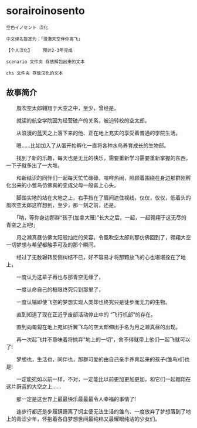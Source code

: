 # sorairoinosento

    空色イノセント 汉化 

    中文译名暂定为：「澄澈天空伴你高飞」

    【个人汉化】    预计2-3年完成 

    scenario 文件夹 存放解包出来的文本

    chs 文件夹 存放汉化的文本

## 故事简介

　　風吹空太郎翱翔于大空之中，至少，曾经是。

　　就读的航空学院因为经营破产的关系，被迫转校的空太郎。

　　从浪漫的蓝天之上落下来的他、正在地上充实的享受着普通的学院生活。

　　嗯……比如加入了从蛋开始孵化一直将各种水鸟养育成长的生物部。

　　找到了新的乐趣，每天也是无比的快乐，需要重新学习需要重新掌握的东西，一下子就多出了一大堆。

　　和新结识的同伴们一起每天忙忙碌碌，喧哗热闹，照顾着围绕在身边那群刚孵化出来的小雏鸟仿佛真的变成父母一般喜上心头。

　　脚踏实地的站在大地之上，右手挡在了眉间遮住视线，仅仅，仅仅，低着头的風吹空太郎这样想到，至少，那一刻之前，还是。

　　「呐，等你身边那群“孩子(加拿大雁)”长大之后，一起，一起翱翔于这无尽的青空之上吧!」

　　月之濑真昼仿佛太阳般灿烂的笑容，令風吹空太郎刹那仿佛回到了，翱翔大空一切梦想与希望都触手可及的那个瞬间。

　　经过了无数辗转反侧纠结不已，好不容易才将那颗放飞的心也堪堪拴在了地上，

　　一度认为这辈子再也与那青空无缘了，

　　一度认命自己的极限终究只到那里了，

　　一度认输即使飞空的梦想实现人类却也终究只是徒步而无力的生物。

　　直到知道了现在正近乎废部活动停止中的 “飞行机部”的存在。

　　直到向匍匐在地上宛如折翼飞鸟的空太郎伸出手名为月之濑真昼的出现。

　　再一次起飞并不意味着将抛弃“地上的一切”，舍不得就带上他们一起飞就可以了!

　　梦想也，生活也，同伴也，那群可爱的由自己亲手养育起来的孩子(雏鸟)们也是!

　　一定能宛如以前一样，不对，一定能比以前更加更加更加，和它们一起翱翔在这片蔚蓝的大空之上……

　　那一定是这世界上最最快乐最最最令人幸福的事情了!

　　连步行都还是步履蹒跚离了饲主便无法生活的雏鸟、一度放弃了梦想落到了地上的青涩少年，怀抱着各自梦想世间最纯粹又最耀眼纯洁的少女们。